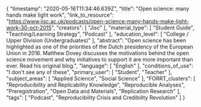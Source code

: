 {
    "timestamp": "2020-05-16T11:34:46.639Z",
    "title": "Open science: many hands make light work",
    "link_to_resource": "https://www.jisc.ac.uk/podcasts/open-science-many-hands-make-light-work-30-oct-2015",
    "creators": [
        "Jisc"
    ],
    "material_type": [
        "Student Guide",
        "Teaching/Learning Strategy",
        "Podcast"
    ],
    "education_level": [
        "College / Upper Division (Undergraduates)"
    ],
    "abstract": "Open science has been highlighted as one of the priorities of the Dutch presidency of the European Union in 2016. Matthew Dovey discusses the motivations behind the open science movement and why initiatives to support it are more important than ever. Read his original blog.",
    "language": [
        "English"
    ],
    "conditions_of_use": "I don't see any of these",
    "primary_user": [
        "Student",
        "Teacher"
    ],
    "subject_areas": [
        "Applied Science",
        "Social Science"
    ],
    "FORRT_clusters": [
        "Reproducibility and Replicability Knowledge",
        "Reproducible Analyses",
        "Preregistration",
        "Open Data and Materials",
        "Replication Research"
    ],
    "tags": [
        "Podcast",
        "Reproducibility Crisis and Credibility Revolution"
    ]
}